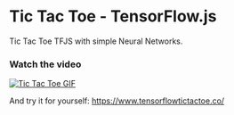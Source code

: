 # Tic Tac Toe - TensorFlow.js

Tic Tac Toe TFJS with simple Neural Networks.

### Watch the video

[![Tic Tac Toe GIF](_art/quick-tac-toe.gif)](https://youtu.be/1zdHZvRbHwE)

And try it for yourself: https://www.tensorflowtictactoe.co/
